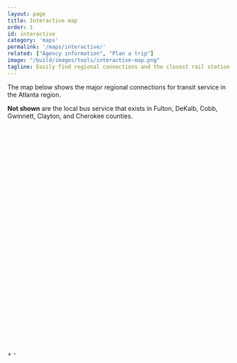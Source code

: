```yaml
---
layout: page
title: Interactive map
order: 1
id: interactive
category: 'maps'
permalink: '/maps/interactive/'
related: ["Agency information", "Plan a trip"]
image: "/build/images/tools/interactive-map.png"
tagline: Easily find regional connections and the closest rail station or park 'n' ride lot to you.
---
```

<p>The map below shows the major regional connections for transit service in the Atlanta region.</p>
<p><strong>Not shown</strong> are the local bus service that exists in Fulton, DeKalb, Cobb, Gwinnett, Clayton, and Cherokee counties.</p>
<!-- Container for interactive svg map -->
<div class="svg-container col-md-9 thumbnail">
	<svg version="1.1" viewBox="0 0 500 500" preserveAspectRatio="xMinYMin meet" class="svg-content">
    <div class="leaflet-control-zoom leaflet-bar leaflet-control svg-buttons">
      <a class="leaflet-control-zoom-in" data-zoom="+1" title="Zoom in">+</a>
      <a class="leaflet-control-zoom-out" data-zoom="-1" title="Zoom out">-</a>
    </div>
  </svg>
</div>
<script>



var margin = {top: 0, right: 0, bottom: 0, left: 0};
    // width = 960 - margin.left - margin.right,
    // height = 500 - margin.top - margin.bottom;
var width = 500 - margin.left - margin.right,
    height = 500 - margin.top - margin.bottom;
var x = d3.scale.linear()
    .domain([-width / 2, width / 2])
    .range([0, width]);

var y = d3.scale.linear()
    .domain([-height / 2, height / 2])
    .range([height, 0]);

var zoom = d3.behavior.zoom()
  .x(x)
  .y(y)
  .scaleExtent([1, 10])
  .size([width, height])
  .center([width / 2, height / 2])
  .on("zoom", zoomed);

var svg = d3.select(".svg-content")
  .append("g")
  // .attr("transform", "translate(0," + height + ")")
  // .attr("transform", "translate(" + margin.left + "," + margin.top + ")")
  .call(zoom)
  .append("g");

d3.selectAll("a[data-zoom]")
    .on("click", clicked);
d3.xml("../../assets/images/regional_map_final_legend.svg", function(error, documentFragment) {
  if (error) {console.log(error); return;}
  svg.append("button").text("wiggle").attr("float", "left").on("click", zoomed);
  var svgNode = documentFragment
                .getElementsByTagName("svg")[0];

  svg.node().appendChild(svgNode);

});

function clicked() {
  if (zoom.scale() <= zoom.scaleExtent()[0] && +this.getAttribute("data-zoom") === -1){
    return;
  }
  else if (zoom.scale() >= zoom.scaleExtent()[1] && +this.getAttribute("data-zoom") === 1){
    return;
  }
  else{
    svg.call(zoom.event); // https://github.com/mbostock/d3/issues/2387

    // Record the coordinates (in data space) of the center (in screen space).
    var center0 = zoom.center(), translate0 = zoom.translate(), coordinates0 = coordinates(center0);
    // console.log(center0)
    zoom.scale(zoom.scale() * Math.pow(2, +this.getAttribute("data-zoom")));

    // Translate back to the center.
    var center1 = point(coordinates0);
    console.log(center1)
    zoom.translate([translate0[0] + center0[0] - center1[0], translate0[1] + center0[1] - center1[1]]);

    svg.transition().duration(750).call(zoom.event);
  }
  
}
function coordinates(point) {
  // console.log(point)
  var scale = zoom.scale(), translate = zoom.translate();
  console.log(point[0]);
  return [(point[0] - translate[0]) / scale, (point[1] - translate[1]) / scale];
}

function point(coordinates) {
  var scale = zoom.scale(), translate = zoom.translate();
  return [coordinates[0] * scale + translate[0], coordinates[1] * scale + translate[1]];
}
function zoomed() {
  console.log(zoom.scale())
  svg.attr("transform", "translate(" + d3.event.translate + ")scale(" + d3.event.scale + ")");
}

</script>